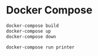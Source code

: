 # Docker Compose

```sh
docker-compose build
docker-compose up
docker-compose down

docker-compose run printer
```
